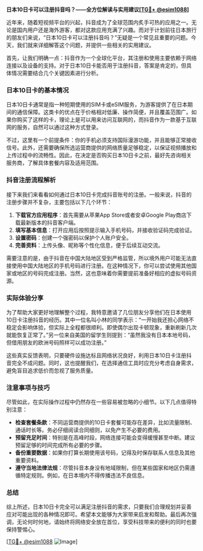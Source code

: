 **日本10日卡可以注册抖音吗？——全方位解读与实用建议[[TG💪+ @esim1088](https://t.me/s/esim1088)]**

近年来，随着短视频平台的兴起，抖音成为了全球范围内炙手可热的应用之一。无论是国内用户还是海外游客，都对这款应用充满了兴趣。而对于计划前往日本旅行的朋友们来说，“日本10日卡可以注册抖音吗？”无疑是一个常见且重要的问题。今天，我们就来详细解答这个问题，并提供一些相关的实用建议。

首先，让我们明确一点：抖音作为一个全球化平台，其注册和使用主要依赖于网络连接以及设备的支持。对于日本10日卡能否用于注册抖音，答案是肯定的，但具体情况需要结合几个关键因素进行分析。

### 日本10日卡的基本情况

日本10日卡通常是指一种短期使用的SIM卡或eSIM服务，为游客提供了在日本期间的通信保障。这类卡的优点在于价格相对低廉、操作简便，并且覆盖范围广。如果你购买了这样的卡，理论上是可以用来访问互联网的，而抖音作为一款基于互联网的服务，自然可以通过这种方式登录。

不过，这里有一个前提条件：你的手机必须支持国际漫游功能，并且能够正常接收信号。此外，还需要确保所选运营商提供的网络质量足够稳定，以保证视频播放和上传过程中的流畅性。因此，在决定是否购买日本10日卡之前，最好先咨询相关服务商，了解具体套餐内容及适用范围。

### 抖音注册流程解析

接下来我们来看看如何通过日本10日卡完成抖音账号的注册。一般来说，抖音的注册步骤并不复杂，主要包括以下几个环节：

1. **下载官方应用程序**：首先需要从苹果App Store或者安卓Google Play商店下载最新版本的抖音客户端。
2. **填写基本信息**：打开应用后按照提示输入手机号码，并接收验证码完成验证。
3. **设置密码**：创建一个强密码以保护个人账户安全。
4. **完善资料**：上传头像、昵称等个性化信息，便于后续互动交流。

需要注意的是，由于抖音在中国大陆地区受到严格监管，所以境外用户可能无法直接使用中国大陆地区的手机号码进行注册。在这种情况下，你可以尝试使用其他国家或地区的号码完成注册。当然，这也意味着你需要提前准备好相应的虚拟号码资源。

### 实际体验分享

为了帮助大家更好地理解整个过程，我特意邀请了几位朋友分享他们在日本使用10日卡注册抖音的经历。其中一位名叫小林的同学表示：“一开始我还担心网络不稳定会影响体验，但实际上全程都很顺利。即使偶尔出现卡顿现象，重新刷新几次就能恢复正常了。”另一位来自美国的留学生则提到：“虽然我没有日本本地号码，但借用朋友的欧洲号码照样可以成功注册。”

这些真实反馈表明，只要硬件设施达标且网络状况良好，利用日本10日卡注册抖音完全不成问题。同时，这也提醒我们，在选择通信工具时应充分考虑自身需求，避免盲目追求低价而忽视了服务质量。

### 注意事项与技巧

尽管如此，在实际操作过程中仍然存在一些容易被忽略的小细节。以下几点值得特别注意：

- **检查套餐条款**：不同运营商提供的10日卡套餐可能存在差异，比如流量限制、通话时长等。务必仔细阅读合同细则，以免产生不必要的费用。
- **预留充足时间**：特别是在高峰时段，网络连接可能会变得缓慢甚至中断。建议预留足够的时间完成所有必要的步骤。
- **备份重要数据**：如果你打算长期使用该号码，记得及时保存联系人信息及其他重要资料。
- **遵守当地法律法规**：尽管抖音本身没有地域限制，但在某些国家和地区仍需遵循特定规则。例如，在日本境内不得传播违法不良信息。

### 总结

综上所述，日本10日卡完全可以满足注册抖音的需求，只要我们合理规划并妥善应对可能出现的各种情况即可。希望本文能够为大家带来启发和帮助。最后再次强调，无论何时何地，请始终将网络安全放在首位，享受科技带来的便利的同时也要保持警惕心。

[[TG💪+ @esim1088](https://t.me/s/esim1088) ![Image](https://i.postimg.cc/4NQfJmqS/Snipaste-2025-05-13-00-14-12.png)]